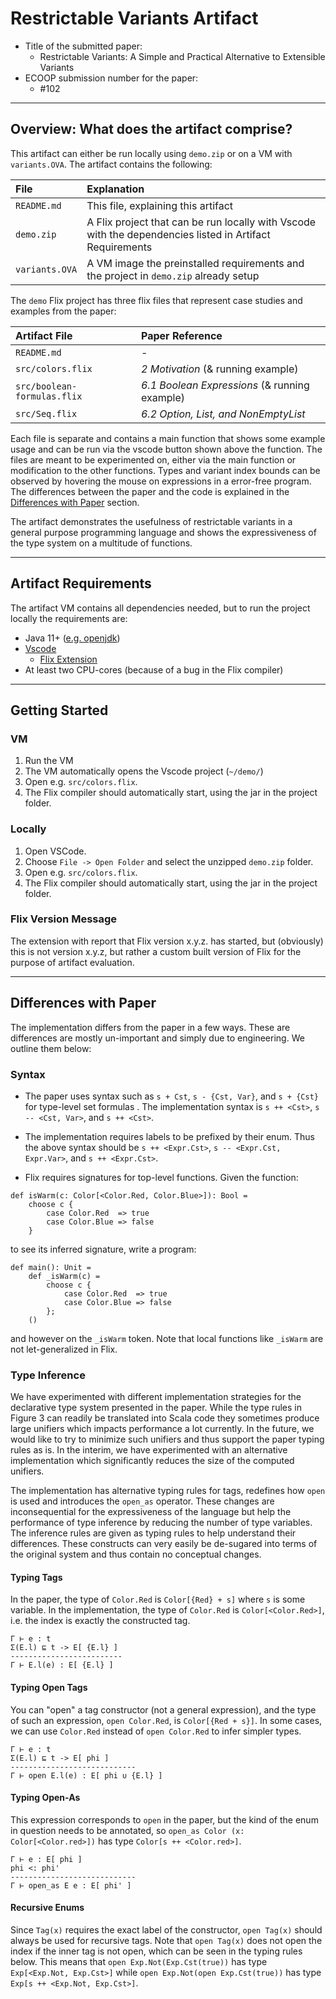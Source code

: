 # Restrictable Variants Artifact

- Title of the submitted paper:
  - Restrictable Variants: A Simple and Practical Alternative to Extensible
    Variants
- ECOOP submission number for the paper:
  - #102

--------------------------------------------------------------------------------

## Overview: What does the artifact comprise?

This artifact can either be run locally using `demo.zip` or on a VM with
`variants.OVA`. The artifact contains the following:

| File           | Explanation                                                                                              |
|:---------------|:---------------------------------------------------------------------------------------------------------|
| `README.md`    | This file, explaining this artifact                                                                      |
| `demo.zip`     | A Flix project that can be run locally with Vscode with the dependencies listed in Artifact Requirements |
| `variants.OVA` | A VM image the preinstalled requirements and the project in `demo.zip` already setup                     |

The `demo` Flix project has three flix files that represent case studies and
examples from the paper:

| Artifact File               | Paper Reference                               |
|:----------------------------|:----------------------------------------------|
 | `README.md`                 | -                                             |
| `src/colors.flix`           | _2 Motivation_ (& running example)            |
| `src/boolean-formulas.flix` | _6.1 Boolean Expressions_ (& running example) |
| `src/Seq.flix`              | _6.2 Option, List, and NonEmptyList_          |

Each file is separate and contains a main function that shows some example usage
and can be run via the vscode button shown above the function. The files are
meant to be experimented on, either via the main function or modification to the
other functions. Types and variant index bounds can be observed by hovering the
mouse on expressions in a error-free program. The differences between the paper
and the code is explained in the
[Differences with Paper](#differences-with-paper) section.

The artifact demonstrates the usefulness of restrictable variants in a general
purpose programming language and shows the expressiveness of the type system on
a multitude of functions.

--------------------------------------------------------------------------------

## Artifact Requirements

The artifact VM contains all dependencies needed, but to run the project locally
the requirements are:

- Java 11+ ([e.g. openjdk](https://jdk.java.net/java-se-ri/11))
- [Vscode](https://code.visualstudio.com/download)
  - [Flix Extension](https://marketplace.visualstudio.com/items?itemName=flix.flix)
- At least two CPU-cores (because of a bug in the Flix compiler)

--------------------------------------------------------------------------------

## Getting Started

### VM
1. Run the VM
2. The VM automatically opens the Vscode project (`~/demo/`)
3. Open e.g. `src/colors.flix`.
4. The Flix compiler should automatically start, using the jar in the project folder.

### Locally
1. Open VSCode.
2. Choose `File -> Open Folder` and select the unzipped `demo.zip` folder.
3. Open e.g. `src/colors.flix`.
4. The Flix compiler should automatically start, using the jar in the project folder.

### Flix Version Message
The extension with report that Flix version x.y.z. has started, but (obviously)
this is not version x.y.z, but rather a custom built version of Flix for the
purpose of artifact evaluation.

--------------------------------------------------------------------------------

## Differences with Paper

The implementation differs from the paper in a few ways. These are differences
are mostly un-important and simply due to engineering. We outline them below:

### Syntax

- The paper uses syntax such as `s + Cst`, `s - {Cst, Var}`, and `s + {Cst}` for
  type-level set formulas . The implementation syntax is
  `s ++ <Cst>`, `s -- <Cst, Var>`, and `s ++ <Cst>`.

- The implementation requires labels to be prefixed by their enum. Thus the
  above syntax should be `s ++ <Expr.Cst>`, `s -- <Expr.Cst, Expr.Var>`, and
  `s ++ <Expr.Cst>`.

- Flix requires signatures for top-level functions. Given the function:

```flix
def isWarm(c: Color[<Color.Red, Color.Blue>]): Bool = 
    choose c {
        case Color.Red  => true 
        case Color.Blue => false
    }
```

to see its inferred signature, write a program:

```flix
def main(): Unit = 
    def _isWarm(c) = 
        choose c {
            case Color.Red  => true 
            case Color.Blue => false
        };
    ()
```

and however on the `_isWarm` token. Note that local functions like `_isWarm` are
not let-generalized in Flix.

### Type Inference

We have experimented with different implementation strategies for the
declarative type system presented in the paper. While the type rules in Figure 3
can readily be translated into Scala code they sometimes produce large unifiers
which impacts performance a lot currently. In the future, we would like to try
to minimize such unifiers and thus support the paper typing rules as is. In the
interim, we have experimented with an alternative implementation which
significantly reduces the size of the computed unifiers.

The implementation has alternative typing rules for tags, redefines how `open`
is used and introduces the `open_as` operator. These changes are inconsequential
for the expressiveness of the language but help the performance of type
inference by reducing the number of type variables. The inference rules are
given as typing rules to help understand their differences. These constructs can
very easily be de-sugared into terms of the original system and thus contain no
conceptual changes.

#### Typing Tags
In the paper, the type of `Color.Red` is `Color[{Red} + s]` where `s` is some
variable. In the implementation, the type of `Color.Red` is
`Color[<Color.Red>]`, i.e. the index is exactly the constructed tag.

```
Γ ⊢ e : t
Σ(E.l) ⊑ t -> E[ {E.l} ]
-------------------------
Γ ⊢ E.l(e) : E[ {E.l} ]
```

#### Typing Open Tags
You can "open" a tag constructor (not a general expression), and the type of
such an expression, `open Color.Red`, is `Color[{Red + s}]`. In some cases, we
can use `Color.Red` instead of `open Color.Red` to infer simpler types.

```
Γ ⊢ e : t
Σ(E.l) ⊑ t -> E[ phi ]
----------------------------
Γ ⊢ open E.l(e) : E[ phi ∪ {E.l} ]
```

#### Typing Open-As
This expression corresponds to `open` in the paper, but the kind of the enum in
question needs to be annotated, so `open_as Color (x: Color[<Color.red>])` has
type `Color[s ++ <Color.red>]`.

```
Γ ⊢ e : E[ phi ]
phi <: phi'
----------------------------
Γ ⊢ open_as E e : E[ phi' ]
```

#### Recursive Enums
Since `Tag(x)` requires the exact label of the constructor, `open Tag(x)` should
always be used for recursive tags. Note that `open Tag(x)` does not open the
index if the inner tag is not open, which can be seen in the typing rules below.
This means that `open Exp.Not(Exp.Cst(true))` has type `Exp[<Exp.Not, Exp.Cst>]`
while `open Exp.Not(open Exp.Cst(true))` has type `Exp[s ++ <Exp.Not, Exp.Cst>]`.
